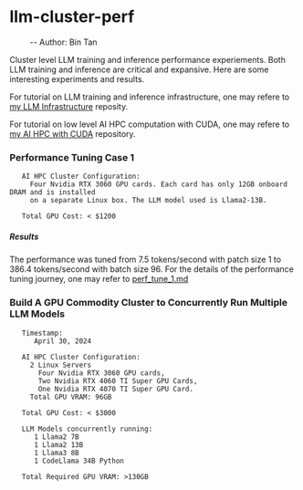 # llm-cluster-perf
&nbsp;&nbsp;&nbsp;&nbsp;&nbsp;&nbsp;&nbsp;&nbsp; -- Author: Bin Tan

Cluster level LLM training and inference performance experiements. Both LLM training and inference are critical and expansive. Here are some interesting 
experiments and results.

For tutorial on LLM training and inference infrastructure, one may refere to 
[my LLM Infrastructure](https://github.com/project-ai101/llm-infra/tree/main) reposity.

For tutorial on low level AI HPC computation with CUDA, one may refere to 
[my AI HPC with CUDA](https://github.com/project-ai101/ai-hpc-with-cuda)
repository.

### Performance Tuning Case 1

```
   AI HPC Cluster Configuration: 
     Four Nvidia RTX 3060 GPU cards. Each card has only 12GB onboard DRAM and is installed
     on a separate Linux box. The LLM model used is Llama2-13B.
```

```
   Total GPU Cost: < $1200
```

##### Results
The performance was tuned from 7.5 tokens/second with patch size 1 to 386.4 tokens/second with batch size 96. 
For the details of the performance tuning journey, one may refer to [perf_tune_1.md](https://github.com/project-ai101/llm-cluster-perf/blob/main/perf_tune_1.md)


### Build A GPU Commodity Cluster to Concurrently Run Multiple LLM Models
```
   Timestamp:
      April 30, 2024
```
```
   AI HPC Cluster Configuration: 
     2 Linux Servers
       Four Nvidia RTX 3060 GPU cards,
       Two Nvidia RTX 4060 TI Super GPU Cards,
       One Nvidia RTX 4070 TI Super GPU Card.
     Total GPU VRAM: 96GB 
```

```
   Total GPU Cost: < $3000
```

```
   LLM Models concurrently running:
      1 Llama2 7B
      1 Llama2 13B
      1 Llama3 8B
      1 CodeLlama 34B Python

   Total Required GPU VRAM: >130GB
```
